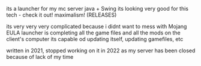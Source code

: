 its a launcher for my mc server
java + Swing
its looking very good for this tech - check it out! maximalism! (RELEASES)

its very very very complicated because i didnt want to mess with Mojang EULA
launcher is completing all the game files and all the mods on the client's computer
its capable od updating itself, updating gamefiles, etc

written in 2021, stopped working on it in 2022 as my server has been closed because of lack of my time
